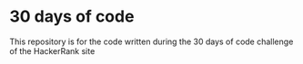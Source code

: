 # 30 days of code

This repository is for the code written during the 30 days of code challenge of the HackerRank site
